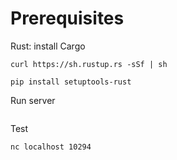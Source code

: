 # Prerequisites
Rust: install Cargo
```
curl https://sh.rustup.rs -sSf | sh
```

```
pip install setuptools-rust
```

Run server
```

```

Test
```
nc localhost 10294
```